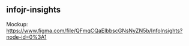## infojr-insights

Mockup: https://www.figma.com/file/QFmqCQaEIbbscGNsNyZN5b/InfoInsights?node-id=0%3A1
